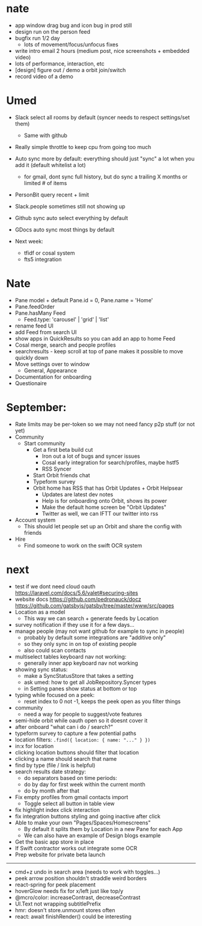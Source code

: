 # nate

- app window drag bug and icon bug in prod still
- design run on the person feed
- bugfix run 1/2 day
  - lots of movement/focus/unfocus fixes
- write intro email 2 hours (medium post, nice screenshots + embedded video)
- lots of performance, interaction, etc
- [design] figure out / demo a orbit join/switch
- record video of a demo

# Umed

- Slack select all rooms by default (syncer needs to respect settings/set them)
  - Same with github
- Really simple throttle to keep cpu from going too much
- Auto sync more by default: everything should just "sync" a lot when you add it (default whitelist a lot)
  - for gmail, dont sync full history, but do sync a trailing X months or limited # of items
- PersonBit query recent + limit
- Slack.people sometimes still not showing up
- Github sync auto select everything by default
- GDocs auto sync most things by default

- Next week:
  - tfidf or cosal system
  - fts5 integration

# Nate

- Pane model + default Pane.id = 0, Pane.name = 'Home'
- Pane.feedOrder
- Pane.hasMany Feed
  - Feed.type: 'carousel' | 'grid' | 'list'
- rename feed UI
- add Feed from search UI
- show apps in QuickResults so you can add an app to home Feed
- Cosal merge, search and people profiles
- searchresults - keep scroll at top of pane makes it possible to move quickly down
- Move settings over to window
  - General, Appearance
- Documentation for onboarding
- Questionaire

# September:

- Rate limits may be per-token so we may not need fancy p2p stuff (or not yet)
- Community
  - Start community
    - Get a first beta build cut
      - Iron out a lot of bugs and syncer issues
      - Cosal early integration for search/profiles, maybe hstf5
      - RSS Syncer
    - Start Orbit friends chat
    - Typeform survey
    - Orbit home has RSS that has Orbit Updates + Orbit Helpsear
      - Updates are latest dev notes
      - Help is for onboarding onto Orbit, shows its power
      - Make the default home screen be "Orbit Updates"
      - Twitter as well, we can IFTT our twitter into rss
- Account system
  - This should let people set up an Orbit and share the config with friends
- Hire
  - Find someone to work on the swift OCR system

# next

- test if we dont need cloud oauth https://laravel.com/docs/5.6/valet#securing-sites
- website docs https://github.com/pedronauck/docz https://github.com/gatsbyjs/gatsby/tree/master/www/src/pages
- Location as a model
  - This way we can search + generate feeds by Location
- survey notification if they use it for a few days...
- manage people (may not want github for example to sync in people)
  - probably by default some integrations are "additive only"
  - so they only sync in on top of existing people
  - also could scan contacts
- multiselect tables keyboard nav not working:
  - generally inner app keyboard nav not working
- showing sync status:
  - make a SyncStatusStore that takes a setting
  - ask umed: how to get all JobRepository.Syncer types
  - in Setting panes show status at bottom or top
- typing while focused on a peek:
  - reset index to 0 not -1, keeps the peek open as you filter things
- community
  - need a way for people to suggest/vote features
- semi-hide orbit while oauth open so it doesnt cover it
- after onboard "what can i do / search?"
- typeform survey to capture a few potential paths
- location filters: `.find({ location: { name: "..." } })`
- in:x for location
- clicking location buttons should filter that location
- clicking a name should search that name
- find by type (file / link is helpful)
- search results date strategy:
  - do separators based on time periods:
  - do by day for first week within the current month
  - do by month after that
- Fix empty profiles from gmail contacts import
  - Toggle select all button in table view
- fix highlight index click interaction
- fix integration buttons styling and going inactive after click
- Able to make your own "Pages/Spaces/Homescreens"
  - By default it splits them by Location in a new Pane for each App
  - We can also have an example of Design blogs example
- Get the basic app store in place
- If Swift contractor works out integrate some OCR
- Prep website for private beta launch

---

- cmd+z undo in search area (needs to work with toggles...)
- peek arrow position shouldn't straddle weird borders
- react-spring for peek placement
- hoverGlow needs fix for x/left just like top/y
- @mcro/color: increaseContrast, decreaseContrast
- UI.Text not wrapping subtitlePrefix
- hmr: doesn't store.unmount stores often
- react: await finishRender() could be interesting
